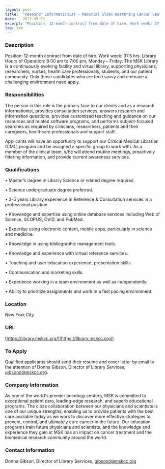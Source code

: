 ```yaml
---
layout: post
title:  "Research Informationist - Memorial Sloan Kettering Cancer Center (MSK) Library"
date:   2017-05-23
excerpt: "Position: 12-month contract from date of hire. Work week: 37.5 hrs. Library Hours of Operation: 8:00 am to 7:00 pm, Monday – Friday. The MSK Library is a continuously evolving facility and virtual library, supporting physicians, researchers, nurses, health care professionals, students, and our patient community. Only those candidates who..."
tag: job
---
```


### Description   

Position: 12-month contract from date of hire. Work week: 37.5 hrs. Library Hours of Operation: 8:00 am to 7:00 pm, Monday – Friday. The MSK Library is a continuously evolving facility and virtual library, supporting physicians, researchers, nurses, health care professionals, students, and our patient community. Only those candidates who are tech savvy and embrace a challenging environment need apply.


### Responsibilities   

The person in this role is the primary face to our clients and as a research informationist, provides consultation services; answers research and information questions, provides customized teaching and guidance on our resources and related software programs, and performs subject-focused searches as required by clinicians, researchers, patients and their caregivers, healthcare professionals and support staff.  

Applicants will have an opportunity to support our Clinical Medical Librarian (CML) program and be assigned a specific group to work with. As a member of the clinical team, s/he will attend routine meetings, proactively filtering information, and provide current awareness services. 


### Qualifications   


• 	Master’s degree in Library Science or related degree required. 

• 	Science undergraduate degree preferred. 

• 	3-5 years Library experience in Reference & Consultation services in a professional position. 

• 	Knowledge and expertise using online database services including Web of Science, SCOPUS, OVID, and PubMed.

• 	Expertise using electronic content, mobile apps, particularly in science and medicine.

• 	Knowledge in using bibliographic management tools.

• 	Knowledge and experience with virtual reference services.

• 	Teaching and user education experience, presentation skills.

• 	Communication and marketing skills. 

• 	Experience working in a team environment as well as independently.

• 	Ability to prioritize assignments and work in a fast pacing environment. 





### Location   

New York City


### URL   

[https://library.mskcc.org/](https://library.mskcc.org/)

### To Apply   

Qualified applicants should send their resume and cover letter by email to the attention of Donna Gibson, Director of Library Services, gibsond@mskcc.org.


### Company Information   

As one of the world's premier oncology centers, MSK is committed to exceptional patient care, leading-edge research, and superb educational programs. The close collaboration between our physicians and scientists is one of our unique strengths, enabling us to provide patients with the best care available today as we work to discover more effective strategies to prevent, control, and ultimately cure cancer in the future. Our education programs train future physicians and scientists, and the knowledge and experience they gain at MSK has an impact on cancer treatment and the biomedical research community around the world. 


### Contact Information   

Donna Gibson, Director of Library Services, gibsond@mskcc.org

